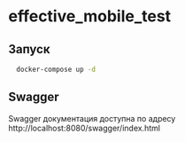 # effective_mobile_test

## Запуск 

```bash
  docker-compose up -d
```
## Swagger 
Swagger документация доступна по адресу http://localhost:8080/swagger/index.html